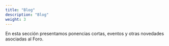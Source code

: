 ```yaml
---
title: "Blog"
description: "Blog"
weight: 3
---
```


En esta sección presentamos ponencias cortas, eventos y otras novedades asociadas al Foro.